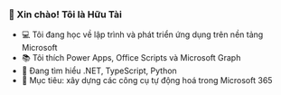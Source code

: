 ### 👋 Xin chào! Tôi là Hữu Tài
- 💻 Tôi đang học về lập trình và phát triển ứng dụng trên nền tảng Microsoft
- 📚 Tôi thích Power Apps, Office Scripts và Microsoft Graph
- 🌱 Đang tìm hiểu .NET, TypeScript, Python
- 🧠 Mục tiêu: xây dựng các công cụ tự động hoá trong Microsoft 365
